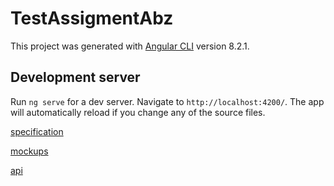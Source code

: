 # TestAssigmentAbz

This project was generated with [Angular CLI](https://github.com/angular/angular-cli) version 8.2.1.

## Development server

Run `ng serve` for a dev server. Navigate to `http://localhost:4200/`. The app will automatically reload if you change any of the source files.

[specification](https://goo.gl/kpgqMo)

[mockups](https://drive.google.com/drive/folders/15swSZfjLOBqxdmewfNx4fEYC7cr0gr_W)

[api](https://anypoint.mulesoft.com/apiplatform/abz-dn-ua/#/portals/organizations/53806f58-49a2-4aea-bae9-91ca570e4f4d/apis/210954541/versions/15529224)
